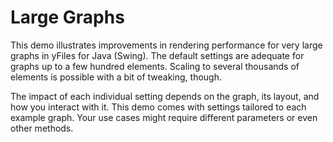 # Large Graphs
  

 This demo illustrates improvements in rendering performance for very large graphs in yFiles for Java (Swing). The default settings are adequate for graphs up to a few hundred elements. Scaling to several thousands of elements is possible with a bit of tweaking, though.   

 The impact of each individual setting depends on the graph, its layout, and how you interact with it. This demo comes with settings tailored to each example graph. Your use cases might require different parameters or even other methods.   